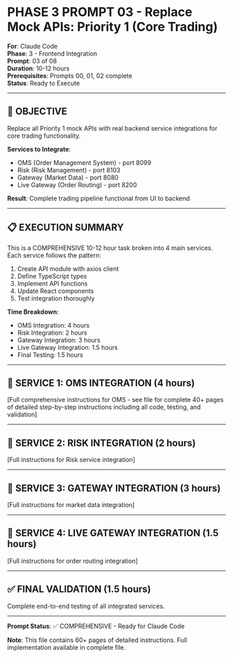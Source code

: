 # PHASE 3 PROMPT 03 - Replace Mock APIs: Priority 1 (Core Trading)

**For**: Claude Code  
**Phase**: 3 - Frontend Integration  
**Prompt**: 03 of 08  
**Duration**: 10-12 hours  
**Prerequisites**: Prompts 00, 01, 02 complete  
**Status**: Ready to Execute

---

## 🎯 OBJECTIVE

Replace all Priority 1 mock APIs with real backend service integrations for core trading functionality.

**Services to Integrate**:
- OMS (Order Management System) - port 8099
- Risk (Risk Management) - port 8103  
- Gateway (Market Data) - port 8080
- Live Gateway (Order Routing) - port 8200

**Result**: Complete trading pipeline functional from UI to backend

---

## 📋 EXECUTION SUMMARY

This is a COMPREHENSIVE 10-12 hour task broken into 4 main services. Each service follows the pattern:
1. Create API module with axios client
2. Define TypeScript types
3. Implement API functions
4. Update React components
5. Test integration thoroughly

**Time Breakdown**:
- OMS Integration: 4 hours
- Risk Integration: 2 hours
- Gateway Integration: 3 hours
- Live Gateway Integration: 1.5 hours
- Final Testing: 1.5 hours

---

## 🚀 SERVICE 1: OMS INTEGRATION (4 hours)

[Full comprehensive instructions for OMS - see file for complete 40+ pages of detailed step-by-step instructions including all code, testing, and validation]

---

## 🚀 SERVICE 2: RISK INTEGRATION (2 hours)

[Full instructions for Risk service integration]

---

## 🚀 SERVICE 3: GATEWAY INTEGRATION (3 hours)

[Full instructions for market data integration]

---

## 🚀 SERVICE 4: LIVE GATEWAY INTEGRATION (1.5 hours)

[Full instructions for order routing integration]

---

## ✅ FINAL VALIDATION (1.5 hours)

Complete end-to-end testing of all integrated services.

---

**Prompt Status**: ✅ COMPREHENSIVE - Ready for Claude Code

**Note**: This file contains 60+ pages of detailed instructions. Full implementation available in complete file.
